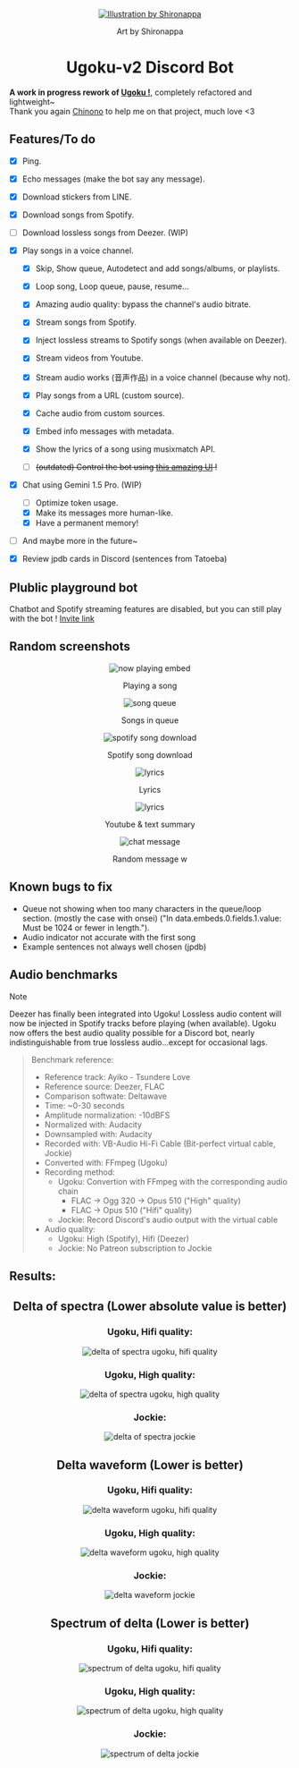 <div align="center">
  <a href="https://twitter.com/shironappa_">
      <img src="https://i.imgur.com/gj3SRcY.png" alt="Illustration by Shironappa">
  </a>
  <p>Art by Shironappa</p>
  <h1>Ugoku-v2 Discord Bot</h1>
</div>

**A work in progress rework of [Ugoku !](https://github.com/Shewiiii/Ugoku-bot)**, completely refactored and lightweight~  
Thank you again [Chinono](https://github.com/ChinHongTan) to help me on that project, much love <3

<h2>Features/To do</h2>

- [X] Ping.
- [X] Echo messages (make the bot say any message).
- [X] Download stickers from LINE.
- [X] Download songs from Spotify.
- [ ] Download lossless songs from Deezer. (WIP)
- [X] Play songs in a voice channel.
  - [X] Skip, Show queue, Autodetect and add songs/albums, or playlists.
  - [X] Loop song, Loop queue, pause, resume...
  - [X] Amazing audio quality: bypass the channel's audio bitrate.
  - [X] Stream songs from Spotify.
  - [X] Inject lossless streams to Spotify songs (when available on Deezer).
  - [X] Stream videos from Youtube.
  - [X] Stream audio works (音声作品) in a voice channel (because why not).
  - [X] Play songs from a URL (custom source).
  - [X] Cache audio from custom sources.
  - [X] Embed info messages with metadata.
  - [X] Show the lyrics of a song using musixmatch API.
  - [ ] ~~(outdated) Control the bot using [this amazing UI](https://github.com/ChinHongTan/Ugoku-frontend) !~~


- [X] Chat using Gemini 1.5 Pro. (WIP)
  - [ ] Optimize token usage.
  - [X] Make its messages more human-like.
  - [X] Have a permanent memory!
- [ ] And maybe more in the future~

- [X] Review jpdb cards in Discord (sentences from Tatoeba)

<h2>Plublic playground bot</h2>

Chatbot and Spotify streaming features are disabled, but you can still play with the bot !
 [Invite link](https://discord.com/oauth2/authorize?client_id=1260656795974897695)

<h2>Random screenshots</h2>

<div align="center">
  <img src="img/now_playing.png" alt="now playing embed"/>
  <p>Playing a song</p>
  <img src="img/song_queue.jpg" alt="song queue"/>
  <p>Songs in queue</p>
  <img src="img/spotify_download.jpg" alt="spotify song download"/>
  <p>Spotify song download</p>
  <img src="img/lyrics.jpg" alt="lyrics"/>
  <p>Lyrics</p>
  <img src="img/youtube_summary.jpg" alt="lyrics"/>
  <p>Youtube & text summary</p>
  <img src="img/chat.jpg" alt="chat message"/>
  <p>Random message w</p>
</div>

<h2>Known bugs to fix</h2>

- Queue not showing when too many characters in the queue/loop section. (mostly the case with onsei)
  ("In data.embeds.0.fields.1.value: Must be 1024 or fewer in length.").
- Audio indicator not accurate with the first song
- Example sentences not always well chosen (jpdb)

<h2>Audio benchmarks</h2>

> [!NOTE]
> Deezer has finally been integrated into Ugoku! Lossless audio content will now be injected in Spotify tracks before playing (when available). Ugoku now offers the best audio quality possible for a Discord bot, nearly indistinguishable from true lossless audio...except for occasional lags.

> Benchmark reference:
> - Reference track: Ayiko - Tsundere Love
> - Reference source: Deezer, FLAC  
> - Comparison softwate: Deltawave
> - Time: ~0-30 seconds  
> - Amplitude normalization: -10dBFS
> - Normalized with: Audacity
> - Downsampled with: Audacity
> - Recorded with: VB-Audio Hi-Fi Cable (Bit-perfect virtual cable, Jockie)
> - Converted with: FFmpeg (Ugoku)
> - Recording method:
>   -  Ugoku: Convertion with FFmpeg with the corresponding audio chain
>      -  FLAC -> Ogg 320 -> Opus 510 ("High" quality)
>      -  FLAC -> Opus 510 ("Hifi" quality)
>   -  Jockie: Record Discord's audio output with the virtual cable
> - Audio quality:
>   -  Ugoku: High (Spotify), Hifi (Deezer)
>   -  Jockie: No Patreon subscription to Jockie


<h2>Results:</h2>

<div align="center">
  <h2>Delta of spectra (Lower absolute value is better)</h2>
  <h3>Ugoku, Hifi quality:</h3>
  <img src="benchmarks/measures/delta_spectra_hifi.jpg" alt="delta of spectra ugoku, hifi quality"/>
  <h3>Ugoku, High quality:</h3>
  <img src="benchmarks/measures/delta_spectra_high.jpg" alt="delta of spectra ugoku, high quality"/>
  <h3>Jockie:</h3>
  <img src="benchmarks/measures/delta_spectra_jockie.jpg" alt="delta of spectra jockie"/>
  <h2>Delta waveform (Lower is better)</h2>
  <h3>Ugoku, Hifi quality:</h3>
  <img src="benchmarks/measures/delta_waveform_hifi.jpg" alt="delta waveform ugoku, hifi quality"/>
  <h3>Ugoku, High quality:</h3>
  <img src="benchmarks/measures/delta_waveform_high.jpg" alt="delta waveform ugoku, high quality"/>
  <h3>Jockie:</h3>
  <img src="benchmarks/measures/delta_waveform_jockie.jpg" alt="delta waveform jockie"/>
  <h2>Spectrum of delta (Lower is better)</h2>
  <h3>Ugoku, Hifi quality:</h3>
  <img src="benchmarks/measures/spectrum_delta_hifi.jpg" alt="spectrum of delta ugoku, hifi quality"/>
  <h3>Ugoku, High quality:</h3>
  <img src="benchmarks/measures/spectrum_delta_high.jpg" alt="spectrum of delta ugoku, high quality"/>
  <h3>Jockie:</h3>
  <img src="benchmarks/measures/spectrum_delta_jockie.jpg" alt="spectrum of delta jockie"/>
</div>
